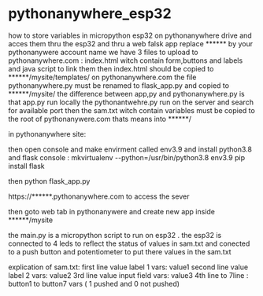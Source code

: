# pythonanywhere_esp32
how to store variables in micropython esp32 on pythonanywhere drive and acces them thru the esp32 and thru a web falsk app
replace ****** by your pythonanywere account name
we have 3 files to upload to pythonanywhere.com :
index.html witch contain form,buttons and labels and java script to link them
then index.html should be copied to ******/mysite/templates/ on pythonanywhere.com
the file pythonanywhere.py must be renamed to flask_app.py and copied to ******/mysite/
the difference between app,py and pythonanywhere.py is that app.py run locally
the pythonantwehre.py run on the server and search for available port
then the sam.txt witch contain variables must be copied to the root of pythonanywere.com
thats means into ******/

in pythonanywhere site:

then open console and make envirment called env3.9 and install python3.8 and flask console :
  mkvirtualenv --python=/usr/bin/python3.8 env3.9
  pip install flask

  then python flask_app.py

https://******.pythonanywhere.com  to access the sever

then goto web tab in pythonanywere and create new app inside ******/mysite

the main.py is a micropython script to run on esp32 . the esp32 is connected to 4 leds 
to reflect the status of values in sam.txt and conected to a push button and potentiometer
to put there values in the sam.txt

explication of sam.txt:
first line      value label 1       vars: value1
second line     value label 2        vars: value2
3rd line        value input field    vars: value3
4th line to 7line : button1 to button7 vars ( 1 pushed and 0 not pushed)
